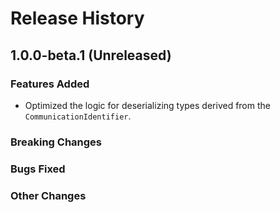 # Release History

## 1.0.0-beta.1 (Unreleased)

### Features Added
- Optimized the logic for deserializing types derived from the `CommunicationIdentifier`.

### Breaking Changes

### Bugs Fixed

### Other Changes
